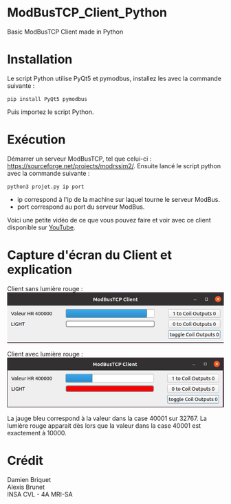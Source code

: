 # ModBusTCP_Client_Python
Basic ModBusTCP Client made in Python

# Installation
Le script Python utilise PyQt5 et pymodbus, installez les avec la commande suivante : 
```shell
pip install PyQt5 pymodbus
```

Puis importez le script Python.

# Exécution
Démarrer un serveur ModBusTCP, tel que celui-ci : https://sourceforge.net/projects/modrssim2/.
Ensuite lancé le script python avec la commande suivante :
```shell
python3 projet.py ip port
```
* ip correspond à l'ip de la machine sur laquel tourne le serveur ModBus.
* port correspond au port du serveur ModBus.

Voici une petite vidéo de ce que vous pouvez faire et voir avec ce client disponible sur [YouTube](https://youtu.be/KyKGT7kPINM).



# Capture d'écran du Client et explication
Client sans lumière rouge :  
![pas rouge](https://github.com/AlexTheGeek/ModBusTCP_Client_Python/blob/main/Screenshots/client_modbus_without_light.png)

Client avec lumière rouge :  
![rouge](https://github.com/AlexTheGeek/ModBusTCP_Client_Python/blob/main/Screenshots/client_modbus_with_light.png)

La jauge bleu correspond à la valeur dans la case 40001 sur 32767.
La lumière rouge apparait dès lors que la valeur dans la case 40001 est exactement à 10000.

# Crédit 
Damien Briquet   
Alexis Brunet  
INSA CVL - 4A MRI-SA
